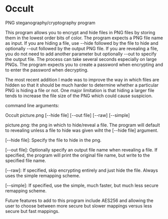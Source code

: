 # Occult
PNG steganography/cryptography program

This program allows you to encrypt and hide files in PNG files by storing them in the lowest order bits of color. The program expects a PNG file name as input. If you are hiding a file, use --hide followed by the file to hide and optionally --out followed by the output PNG file. If you are revealing a file, you do not need to add another parameter but optionally --out to specify the output file. The process can take several seconds especially on large PNGs. The program expects you to create a password when encrypting and to enter the password when decrypting.

The most recent addition I made was to improve the way in which files are hidden so that it should be much harder to determine whether a particular PNG is hiding a file or not. One major limitation is that hiding a larger file tends to increase the file size of the PNG which could cause suspicion.

command line arguments:

Occult picture.png [--hide file] [--out file] [--raw] [--simple]

picture.png: the png in which to hide/reveal a file. The program will default to revealing unless a file to hide was given wiht the [--hide file] argument.

[--hide file]: Specify the file to hide in the png.

[--out file]: Optionally specify an output file name when revealing a file. If specified, the program will print the original file name, but write to the specified file name.

[--raw]: If specified, skip encrypting entirely and just hide the file. Always uses the simple remapping scheme.

[--simple]: If specified, use the simple, much faster, but much less secure remapping scheme.

Future features to add to this program include AES256 and allowing the user to choose between more secure but slower mappings versus less secure but fast mappings.
